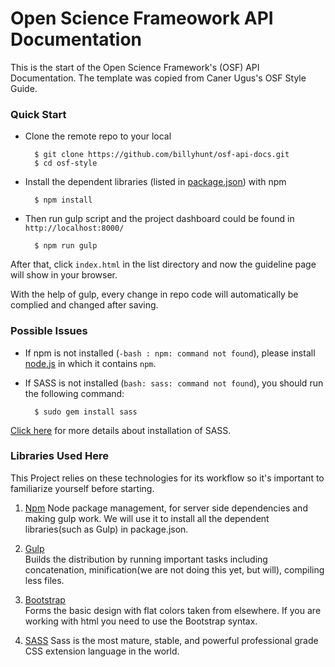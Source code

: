 Open Science Frameowork API Documentation
=========

This is the start of the Open Science Framework's (OSF) API Documentation.  The template was copied from Caner Ugus's OSF Style Guide.  

### Quick Start
* Clone the remote repo to your local

        $ git clone https://github.com/billyhunt/osf-api-docs.git
        $ cd osf-style
    
* Install the dependent libraries (listed in [package.json](https://github.com/haoyuchen1992/osf-style/blob/Edit-Readme/package.json)) with npm

        $ npm install

* Then run gulp script and the project dashboard could be found in `http://localhost:8000/`

        $ npm run gulp
After that, click `index.html` in the list directory and now the guideline page will show in your browser.

With the help of gulp, every change in repo code will automatically be complied and changed after saving.  

### Possible Issues
* If npm is not installed (`-bash : npm: command not found`), please install [node.js](https://nodejs.org/download/) in which it contains `npm`.

* If SASS is not installed (`bash: sass: command not found`), you should run the following command: 

        $ sudo gem install sass
[Click here](http://sass-lang.com/install) for more details about installation of SASS. 

### Libraries Used Here
This Project relies on these technologies for its workflow so it's important to familiarize yourself before starting.

1. [Npm](https://www.npmjs.org) 
Node package management, for server side dependencies and making gulp work. We will use it to install all the dependent libraries(such as Gulp) in package.json.

2. [Gulp](http://gulpjs.com/)  
Builds the distribution by running important tasks including concatenation, minification(we are not doing this yet, but will), compiling less files.

3. [Bootstrap](http://getbootstrap.com/)  
Forms the basic design with flat colors taken from elsewhere. If you are working with html you need to use the Bootstrap syntax. 

4. [SASS](http://sass-lang.com/)
Sass is the most mature, stable, and powerful professional grade CSS extension language in the world.
